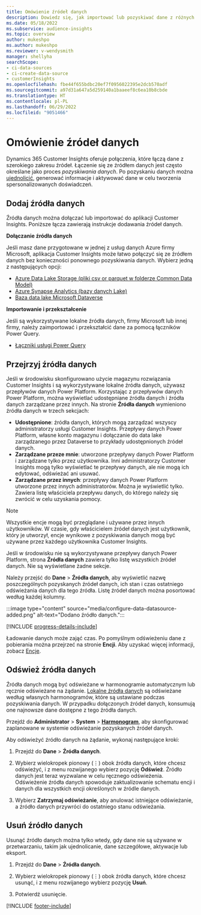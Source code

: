 ```yaml
---
title: Omówienie źródeł danych
description: Dowiedz się, jak importować lub pozyskiwać dane z różnych źródeł.
ms.date: 05/18/2022
ms.subservice: audience-insights
ms.topic: overview
author: mukeshpo
ms.author: mukeshpo
ms.reviewer: v-wendysmith
manager: shellyha
searchScope:
- ci-data-sources
- ci-create-data-source
- customerInsights
ms.openlocfilehash: fbe44f655bdbc20ef7f0956022395e2dcb570adf
ms.sourcegitcommit: a97d31a647a5d259140a1baaeef8c6ea10b8cbde
ms.translationtype: HT
ms.contentlocale: pl-PL
ms.lasthandoff: 06/29/2022
ms.locfileid: "9051466"
---
```

# <a name="data-sources-overview"></a>Omówienie źródeł danych

Dynamics 365 Customer Insights oferuje połączenia, które łączą dane z szerokiego zakresu źródeł. Łączenie się ze źródłem danych jest często określane jako proces *pozyskiwania danych*. Po pozyskaniu danych można [ujednolicić](data-unification.md), generować informacje i aktywować dane w celu tworzenia spersonalizowanych doświadczeń.

## <a name="add-data-sources"></a>Dodaj źródła danych

Źródła danych można dołączać lub importować do aplikacji Customer Insights. Poniższe łącza zawierają instrukcje dodawania źródeł danych.

**Dołączanie źródła danych**

Jeśli masz dane przygotowane w jednej z usług danych Azure firmy Microsoft, aplikacja Customer Insights może łatwo połączyć się ze źródłem danych bez konieczności ponownego pozyskiwania danych. Wybierz jedną z następujących opcji:
- [Azure Data Lake Storage (pliki csv or parquet w folderze Common Data Model)](connect-common-data-model.md)
- [Azure Synapse Analytics (bazy danych Lake)](connect-synapse.md)
- [Baza data lake Microsoft Dataverse](connect-dataverse-managed-lake.md)

**Importowanie i przekształcenie**

Jeśli są wykorzystywane lokalne źródła danych, firmy Microsoft lub innej firmy, należy zaimportować i przekształcić dane za pomocą łączników Power Query.
- [Łączniki usługi Power Query](connect-power-query.md)

## <a name="review-data-sources"></a>Przejrzyj źródła danych

Jeśli w środowisku skonfigurowano użycie magazynu rozwiązania Customer Insights i są wykorzystywane lokalne źródła danych, używasz przepływów danych Power Platform. Korzystając z przepływów danych Power Platform, można wyświetlać udostępniane źródła danych i źródła danych zarządzane przez innych. Na stronie **Źródła danych** wymieniono źródła danych w trzech sekcjach:
- **Udostępnione**: źródła danych, których mogą zarządzać wszyscy administratorzy usługi Customer Insights. Przepływy danych Power Platform, własne konto magazynu i dołączanie do data lake zarządzanego przez Dataverse to przykłady udostępnionych źródeł danych.
- **Zarządzane przeze mnie**: utworzone przepływy danych Power Platform i zarządzane tylko przez użytkownika. Inni administratorzy Customer Insights mogą tylko wyświetlać te przepływy danych, ale nie mogą ich edytować, odświeżać ani usuwać.
- **Zarządzane przez innych**: przepływy danych Power Platform utworzone przez innych administratorów. Można je wyświetlić tylko. Zawiera listę właściciela przepływu danych, do którego należy się zwrócić w celu uzyskania pomocy.
> [!NOTE]
> Wszystkie encje mogą być przeglądane i używane przez innych użytkowników. W czasie, gdy właścicielem źródeł danych jest użytkownik, który je utworzył, encje wynikowe z pozyskiwania danych mogą być używane przez każdego użytkownika Customer Insights.

Jeśli w środowisku nie są wykorzystywane przepływy danych Power Platform, strona **Źródła danych** zawiera tylko listę wszystkich źródeł danych. Nie są wyświetlane żadne sekcje.

Należy przejść do **Dane** > **Źródła danych**, aby wyświetlić nazwę poszczególnych pozyskanych źródeł danych, ich stan i czas ostatniego odświeżania danych dla tego źródła. Listę źródeł danych można posortować według każdej kolumny.

:::image type="content" source="media/configure-data-datasource-added.png" alt-text="Dodano źródło danych.":::

[!INCLUDE [progress-details-include](includes/progress-details-pane.md)]

Ładowanie danych może zająć czas. Po pomyślnym odświeżeniu dane z pobierania można przejrzeć na stronie **Encji**. Aby uzyskać więcej informacji, zobacz [Encje](entities.md).

## <a name="refresh-data-sources"></a>Odśwież źródła danych

Źródła danych mogą być odświeżane w harmonogramie automatycznym lub ręcznie odświeżane na żądanie. [Lokalne źródła danych](connect-power-query.md#add-data-from-on-premises-data-sources) są odświeżane według własnych harmonogramów, które są ustawiane podczas pozyskiwania danych. W przypadku dołączonych źródeł danych, konsumują one najnowsze dane dostępne z tego źródła danych.

Przejdź do **Administrator** > **System** > [**Harmonogram**](system.md#schedule-tab), aby skonfigurować zaplanowane w systemie odświeżanie pozyskanych źródeł danych.

Aby odświeżyć źródło danych na żądanie, wykonaj następujące kroki:

1. Przejdź do **Dane** > **Źródła danych**.

1. Wybierz wielokropek pionowy (&vellip;) obok źródła danych, które chcesz odświeżyć, i z menu rozwijanego wybierz pozycję **Odśwież**. Źródło danych jest teraz wyzwalane w celu ręcznego odświeżenia. Odświeżenie źródła danych spowoduje zaktualizowanie schematu encji i danych dla wszystkich encji określonych w źródle danych.

1. Wybierz **Zatrzymaj odświeżanie**, aby anulować istniejące odświeżanie, a źródło danych przywróci do ostatniego stanu odświeżania.

## <a name="delete-a-data-source"></a>Usuń źródło danych

Usunąć źródło danych można tylko wtedy, gdy dane nie są używane w przetwarzaniu, takim jak ujednolicanie, dane szczegółowe, aktywacje lub eksport.

1. Przejdź do **Dane** > **Źródła danych**.

2. Wybierz wielokropek pionowy (&vellip;) obok źródła danych, które chcesz usunąć, i z menu rozwijanego wybierz pozycję **Usuń**.

3. Potwierdź usunięcie.


[!INCLUDE [footer-include](includes/footer-banner.md)]
